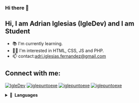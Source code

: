 ### Hi there 👋

## Hi, I am Adrian Iglesias (IgleDev) and I am Student
- 📚 I'm currently learning.
- 👩‍💻 I'm interested in HTML, CSS, JS and PHP.
- 📫 contact:adri.iglesias.fernandez@gmail.com

## Connect with me:
<a href="https://twitter.com/IgleDev" target="blank"><img align="center" src="https://raw.githubusercontent.com/rahuldkjain/github-profile-readme-generator/master/src/images/icons/Social/twitter.svg" alt="IgleDev" height="30" width="40" /></a>
<a href="https://www.youtube.com/channel/UCPIJbSX5_zQgDA-Xp9_ZiDA" target="blank"><img align="center" src="https://raw.githubusercontent.com/rahuldkjain/github-profile-readme-generator/master/src/images/icons/Social/youtube.svg" alt="iglepuntoexe" height="30" width="40" /></a>
<a href="https://www.instagram.com/igle.exe/" target="blank"><img align="center" src="https://raw.githubusercontent.com/rahuldkjain/github-profile-readme-generator/master/src/images/icons/Social/instagram.svg" alt="iglepuntoexe" height="30" width="40" /></a>
<a href="https://www.twitch.tv/zaki89" target="blank"><img align="center" src="https://raw.githubusercontent.com/rahuldkjain/github-profile-readme-generator/master/src/images/icons/Social/twitch.svg" alt="iglepuntoexe" height="30" width="40" /></a> 

<details>
  <summary><b>📌&nbsp;&nbsp;Languages</b></summary>
  <br/>
  <p align="left"> 
 <a href="https://www.w3.org/html/" target="_blank"> <img src="https://raw.githubusercontent.com/devicons/devicon/master/icons/html5/html5-original-wordmark.svg" alt="html5" width="40" height="40"/></a> 
<img src="https://raw.githubusercontent.com/devicons/devicon/master/icons/css3/css3-original-wordmark.svg" alt="css3" width="40" height="40"/> </a> <img src="https://raw.githubusercontent.com/devicons/devicon/master/icons/javascript/javascript-original.svg" alt="javascript" width="40" height="40"/> 
<img src="https://raw.githubusercontent.com/devicons/devicon/master/icons/php/php-original.svg" alt="javascript" width="40" height="40"/> 
</a> 
</a> 
 </p>

